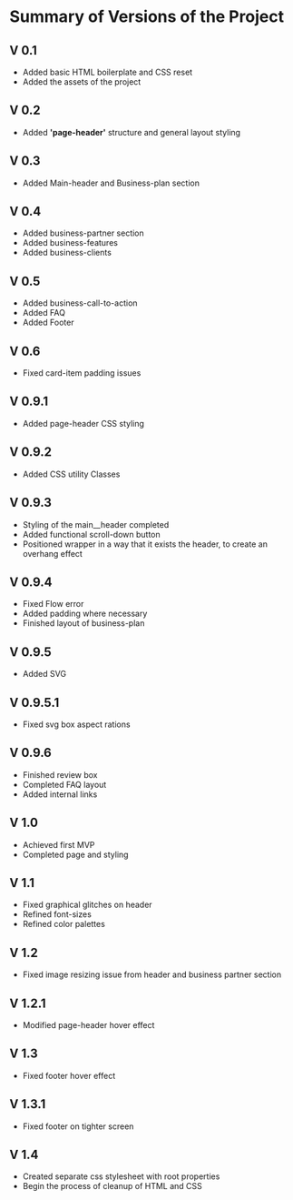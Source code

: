 # Summary of Versions of the Project

## V 0.1

- Added basic HTML boilerplate and CSS reset  
- Added the assets of the project 

## V 0.2

- Added **'page-header'** structure and general layout styling

## V 0.3

- Added Main-header and Business-plan section

## V 0.4

- Added business-partner section  
- Added business-features  
- Added business-clients  

## V 0.5

- Added business-call-to-action  
- Added FAQ  
- Added Footer  

## V 0.6

- Fixed card-item padding issues

## V 0.9.1

- Added page-header CSS styling

## V 0.9.2

- Added CSS utility Classes

## V 0.9.3

- Styling of the main__header completed  
- Added functional scroll-down button  
- Positioned wrapper in a way that it exists the header, to create an overhang effect

## V 0.9.4

- Fixed Flow error  
- Added padding where necessary  
- Finished layout of business-plan  

## V 0.9.5

- Added SVG

## V 0.9.5.1 

- Fixed svg box aspect rations

## V 0.9.6

- Finished review box  
- Completed FAQ layout  
- Added internal links

## V 1.0

- Achieved first MVP  
- Completed page and styling

## V 1.1

- Fixed graphical glitches on header  
- Refined font-sizes  
- Refined color palettes

## V 1.2 

- Fixed image resizing issue from header and business partner section

## V 1.2.1

- Modified page-header hover effect

## V 1.3

- Fixed footer hover effect

## V 1.3.1

- Fixed footer on tighter screen

## V 1.4

- Created separate css stylesheet with root properties  
- Begin the process of cleanup of HTML and CSS  